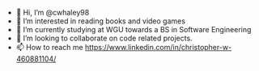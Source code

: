 - 👋 Hi, I’m @cwhaley98
- 👀 I’m interested in reading books and video games
- 🌱 I’m currently studying at WGU towards a BS in Software Engineering
- 💞️ I’m looking to collaborate on code related projects.
- 📫 How to reach me https://www.linkedin.com/in/christopher-w-460881104/

<!---
cwhaley98/cwhaley98 is a ✨ special ✨ repository because its `README.md` (this file) appears on your GitHub profile.
You can click the Preview link to take a look at your changes.
--->
